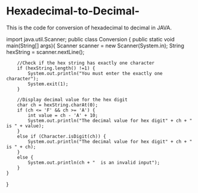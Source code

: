 # Hexadecimal-to-Decimal-
This is the code for conversion of hexadecimal to decimal in JAVA. 


import java.util.Scanner;
public class Conversion {
    public static void main(String[] args){
        Scanner scanner = new Scanner(System.in);
        String hexString = scanner.nextLine();

        //Check if the hex string has exactly one character
        if (hexString.length() !=1) {
            System.out.println("You must enter the exactly one character");
            System.exit(1);
        }

        //Display decimal value for the hex digit
        char ch = hexString.charAt(0);
        if (ch <= 'F' && ch >= 'A') {
            int value = ch - 'A' + 10;
            System.out.println("The decimal value for hex digit" + ch + " is " + value);
        }
        else if (Character.isDigit(ch)) {
            System.out.println("The decimal value for hex digit" + ch + " is " + ch);
        }
        else {
            System.out.println(ch + "  is an invalid input");
        }
    }
}
